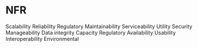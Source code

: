 # NFR
Scalability Reliability Regulatory Maintainability Serviceability Utility Security Manageability Data integrity Capacity Regulatory Availability Usability Interoperability Environmental
